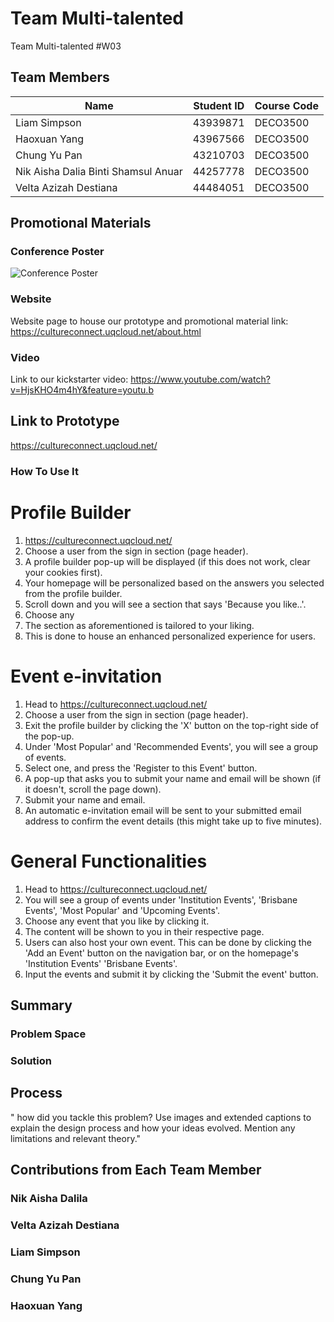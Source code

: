# Team Multi-talented
Team Multi-talented #W03

## Team Members
Name | Student ID | Course Code
-- | -- | -- 
Liam Simpson | 43939871 | DECO3500
Haoxuan Yang | 43967566 | DECO3500
Chung Yu Pan | 43210703 | DECO3500
Nik Aisha Dalia Binti Shamsul Anuar| 44257778 | DECO3500
Velta Azizah Destiana | 44484051 | DECO3500
  
## Promotional Materials 
### Conference Poster 
![Conference Poster](https://i.imgur.com/wex6UQ2.jpg)

### Website 
 Website page to house our prototype and promotional material link: https://cultureconnect.uqcloud.net/about.html

### Video 
Link to our kickstarter video: https://www.youtube.com/watch?v=HjsKHO4m4hY&feature=youtu.b

## Link to Prototype 
https://cultureconnect.uqcloud.net/

### How To Use It 
# Profile Builder 
1. https://cultureconnect.uqcloud.net/
2. Choose a user from the sign in section (page header). 
3. A profile builder pop-up will be displayed (if this does not work, clear your cookies first).
4. Your homepage will be personalized based on the answers you selected from the profile builder.
5. Scroll down and you will see a section that says 'Because you like..'. 
6. Choose any 
7. The section as aforementioned is tailored to your liking.
8. This is done to house an enhanced personalized experience for users. 

# Event e-invitation 
1. Head to https://cultureconnect.uqcloud.net/
1. Choose a user from the sign in section (page header). 
2. Exit the profile builder by clicking the 'X' button on the top-right side of the pop-up.
3. Under 'Most Popular' and 'Recommended Events', you will see a group of events.
4. Select one, and press the 'Register to this Event' button. 
5. A pop-up that asks you to submit your name and email will be shown (if it doesn't, scroll the page down).
6. Submit your name and email.
7. An automatic e-invitation email will be sent to your submitted email address to confirm the event details (this might take up to five minutes). 

# General Functionalities
1. Head to https://cultureconnect.uqcloud.net/
2. You will see a group of events under 'Institution Events', 'Brisbane Events', 'Most Popular' and 'Upcoming Events'. 
3. Choose any event that you like by clicking it. 
4. The content will be shown to you in their respective page. 
5. Users can also host your own event. This can be done by clicking the 'Add an Event' button on the navigation bar, or on the homepage's 'Institution Events' 'Brisbane Events'.
6. Input the events and submit it by clicking the 'Submit the event' button.

## Summary 
### Problem Space

### Solution

## Process 
" how did you tackle this problem? Use images and extended captions to explain the design
process and how your ideas evolved. Mention any limitations and relevant theory."


## Contributions from Each Team Member 
### Nik Aisha Dalila 

### Velta Azizah Destiana 

### Liam Simpson

### Chung Yu Pan 

### Haoxuan Yang 
